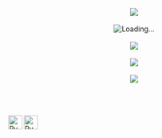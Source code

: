 <!--
**rn0x/rn0x** is a ✨ _special_ ✨ repository because its `README.md` (this file) appears on your GitHub profile.

Here are some ideas to get you started:

- 🔭 I’m currently working on ...
- 🌱 I’m currently learning ...
- 👯 I’m looking to collaborate on ...
- 🤔 I’m looking for help with ...
- 💬 Ask me about ...
- 📫 How to reach me: ...
- 😄 Pronouns: ...
- ⚡ Fun fact: ...
-->

<p align="center">
  <img src="https://readme-typing-svg.herokuapp.com?color=%23A4834D&lines=Hey+%F0%9F%91%8B%2C+I%60m+rn0x+....!;Nice+to+see+you+..."/><br><br>
  <img align="center" src = "https://profile-counter.glitch.me/rn0x/count.svg" alt ="Loading..."> <br><br>
  <img align="center" src = "https://activity-graph.herokuapp.com/graph?username=rn0x"> <br><br>
  <img align="center" src = "https://github-readme-stats.vercel.app/api/top-langs/?username=rn0x&theme=light&hide_langs_below=1"> <br><br>
  <img align="center" src = "https://github-readme-streak-stats.herokuapp.com/?user=rn0x&"> <br><br><br><br>
  
</p>

[<img align="left" alt="Ryan Almalki | Gmail" width="28px" src="https://www.vectorlogo.zone/logos/whatsapp/whatsapp-tile.svg" />][whatsapp]
[<img align="left" alt="Ryan Almalki | Gmail" width="28px" src="https://www.vectorlogo.zone/logos/telegram/telegram-tile.svg" />][telegram]


[whatsapp]: https://wa.me/966559298917
[telegram]: https://t.me/binattia

